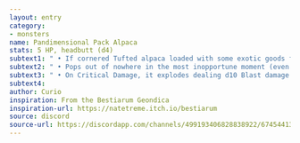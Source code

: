 ```yaml
---
layout: entry
category:
- monsters 
name: Pandimensional Pack Alpaca
stats: 5 HP, headbutt (d4)
subtext1: " • If cornered Tufted alpaca loaded with some exotic goods from the Living Stars, as well as a beeping gadget."
subtext2: " • Pops out of nowhere in the most inopportune moment (even during another encounter), runs around, screams, panics and pops out of existence in about a minute."
subtext3: " • On Critical Damage, it explodes dealing d10 Blast damage and destroying whatever it carries."
subtext4: 
author: Curio
inspiration: From the Bestiarum Geondica
inspiration-url: https://natetreme.itch.io/bestiarum
source: discord
source-url: https://discordapp.com/channels/499193406828838922/674544134798966806/705384310034792469
---
```

